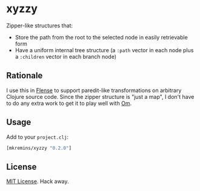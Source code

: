 # xyzzy
Zipper-like structures that:
* Store the path from the root to the selected node in easily retrievable form
* Have a uniform internal tree structure (a `:path` vector in each node plus a `:children` vector in each branch node)

## Rationale
I use this in [Flense](https://github.com/mkremins/flense) to support paredit-like transformations on arbitrary Clojure source code. Since the zipper structure is "just a map", I don't have to do any extra work to get it to play well with [Om](https://github.com/swannodette/om).

## Usage
Add to your `project.clj`:

```clojure
[mkremins/xyzzy "0.2.0"]
```

## License
[MIT License](http://opensource.org/licenses/MIT). Hack away.
